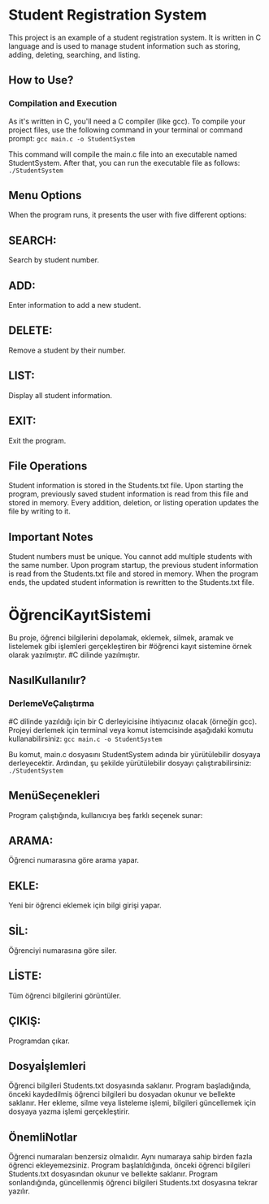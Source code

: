 # Student Registration System
This project is an example of a student registration system. It is written in C language and is used to manage student information such as storing, adding, deleting, searching, and listing.

## How to Use?
### Compilation and Execution

As it's written in C, you'll need a C compiler (like gcc). To compile your project files, use the following command in your terminal or command prompt:
`gcc main.c -o StudentSystem`

This command will compile the main.c file into an executable named StudentSystem. After that, you can run the executable file as follows:
`./StudentSystem`

## Menu Options

When the program runs, it presents the user with five different options:

## SEARCH: 
Search by student number.
## ADD:
Enter information to add a new student.
## DELETE: 
Remove a student by their number.
## LIST:
Display all student information.
## EXIT: 
Exit the program.

## File Operations

Student information is stored in the Students.txt file.
Upon starting the program, previously saved student information is read from this file and stored in memory.
Every addition, deletion, or listing operation updates the file by writing to it.

## Important Notes

Student numbers must be unique. You cannot add multiple students with the same number.
Upon program startup, the previous student information is read from the Students.txt file and stored in memory.
When the program ends, the updated student information is rewritten to the Students.txt file.

# ÖğrenciKayıtSistemi
Bu proje, öğrenci bilgilerini depolamak, eklemek, silmek, aramak ve listelemek gibi işlemleri gerçekleştiren bir #öğrenci kayıt sistemine örnek olarak yazılmıştır. #C dilinde yazılmıştır.

## NasılKullanılır?
### DerlemeVeÇalıştırma

#C dilinde yazıldığı için bir C derleyicisine ihtiyacınız olacak (örneğin gcc). Projeyi derlemek için terminal veya komut istemcisinde aşağıdaki komutu kullanabilirsiniz:
`gcc main.c -o StudentSystem`

Bu komut, main.c dosyasını StudentSystem adında bir yürütülebilir dosyaya derleyecektir. Ardından, şu şekilde yürütülebilir dosyayı çalıştırabilirsiniz:
`./StudentSystem`

## MenüSeçenekleri

Program çalıştığında, kullanıcıya beş farklı seçenek sunar:

## ARAMA: 
Öğrenci numarasına göre arama yapar.
## EKLE:
Yeni bir öğrenci eklemek için bilgi girişi yapar.
## SİL: 
Öğrenciyi numarasına göre siler.
## LİSTE:
Tüm öğrenci bilgilerini görüntüler.
## ÇIKIŞ: 
Programdan çıkar.

## Dosyaİşlemleri

Öğrenci bilgileri Students.txt dosyasında saklanır.
Program başladığında, önceki kaydedilmiş öğrenci bilgileri bu dosyadan okunur ve bellekte saklanır.
Her ekleme, silme veya listeleme işlemi, bilgileri güncellemek için dosyaya yazma işlemi gerçekleştirir.

## ÖnemliNotlar

Öğrenci numaraları benzersiz olmalıdır. Aynı numaraya sahip birden fazla öğrenci ekleyemezsiniz.
Program başlatıldığında, önceki öğrenci bilgileri Students.txt dosyasından okunur ve bellekte saklanır.
Program sonlandığında, güncellenmiş öğrenci bilgileri Students.txt dosyasına tekrar yazılır.

